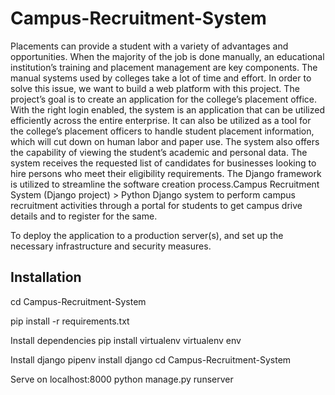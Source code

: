 # Campus-Recruitment-System

Placements can provide a student with a variety of advantages and opportunities. When the majority of the job is done manually, an educational institution’s training and placement management are key components. The manual systems used by colleges take a lot of time and effort. In order to solve this issue, we want to build a web platform with this project. The project’s goal is to create an application for the college’s placement office. With the right login enabled, the system is an application that can be utilized efficiently across the entire enterprise. It can also be utilized as a tool for the college’s placement officers to handle student placement information, which will cut down on human labor and paper use. The system also offers the capability of viewing the student’s academic and personal data. The system receives the requested list of candidates for businesses looking to hire persons who meet their eligibility requirements. The Django framework is utilized to streamline the software creation process.Campus Recruitment System (Django project) > Python Django system to perform campus recruitment activities through a portal for students to get campus drive details and to register for the same.

To deploy the application to a production server(s), and set up the necessary infrastructure and security measures.

##   Installation  ##

cd Campus-Recruitment-System 

pip install -r requirements.txt

Install dependencies pip install virtualenv virtualenv env 

Install django pipenv install django cd Campus-Recruitment-System 

Serve on localhost:8000 python manage.py runserver
